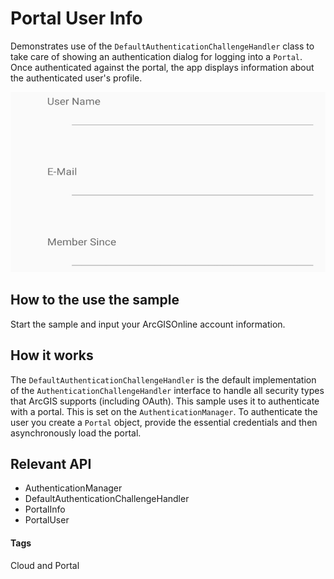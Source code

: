 # Portal User Info
Demonstrates use of the `DefaultAuthenticationChallengeHandler` class to take care of showing an authentication dialog for logging into a `Portal`. Once authenticated against the portal, the app displays information about the authenticated user's profile.

![Portal User Info App](portal-user-info.png) 

## How to the use the sample
Start the sample and input your ArcGISOnline account information.

## How it works
The `DefaultAuthenticationChallengeHandler` is the default implementation of the `AuthenticationChallengeHandler` interface to handle  all security types that ArcGIS supports (including OAuth).  This sample uses it to authenticate with a portal.  This is set on the `AuthenticationManager`. To authenticate the user you create a `Portal` object, provide the essential credentials and then asynchronously load the portal.

## Relevant API
* AuthenticationManager
* DefaultAuthenticationChallengeHandler
* PortalInfo
* PortalUser

#### Tags
Cloud and Portal
